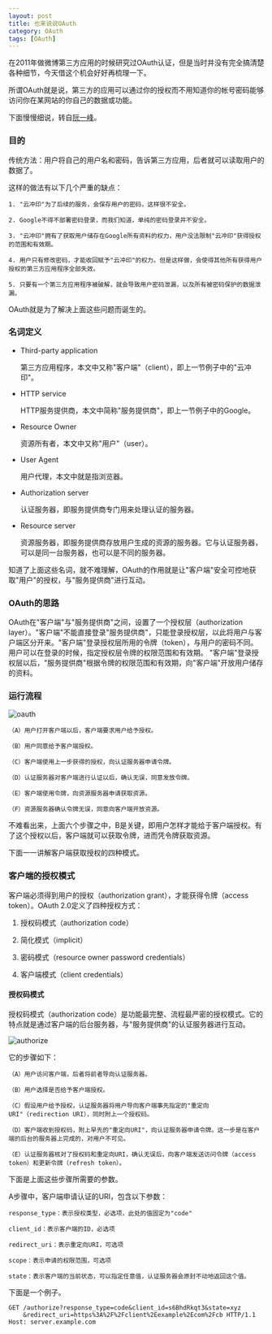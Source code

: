 ```yaml
---
layout: post
title: 也来说说OAuth
category: OAuth
tags: [OAuth]
---
```


在2011年做微博第三方应用的时候研究过OAuth认证，但是当时并没有完全搞清楚各种细节，今天借这个机会好好再梳理一下。

所谓OAuth就是说，第三方的应用可以通过你的授权而不用知道你的帐号密码能够访问你在某网站的你自己的数据或功能。

下面慢慢细说，转自[阮一峰](http://www.ruanyifeng.com/blog/2014/05/oauth_2_0.html)。

### 目的

传统方法：用户将自己的用户名和密码，告诉第三方应用，后者就可以读取用户的数据了。

这样的做法有以下几个严重的缺点：

    1. "云冲印"为了后续的服务，会保存用户的密码，这样很不安全。
    
    2. Google不得不部署密码登录，而我们知道，单纯的密码登录并不安全。
    
    3. "云冲印"拥有了获取用户储存在Google所有资料的权力，用户没法限制"云冲印"获得授权的范围和有效期。
    
    4. 用户只有修改密码，才能收回赋予"云冲印"的权力。但是这样做，会使得其他所有获得用户授权的第三方应用程序全部失效。
    
    5. 只要有一个第三方应用程序被破解，就会导致用户密码泄漏，以及所有被密码保护的数据泄漏。

OAuth就是为了解决上面这些问题而诞生的。

### 名词定义

+ Third-party application

    第三方应用程序，本文中又称"客户端"（client），即上一节例子中的"云冲印"。

+ HTTP service

    HTTP服务提供商，本文中简称"服务提供商"，即上一节例子中的Google。

+ Resource Owner

    资源所有者，本文中又称"用户"（user）。
    
+ User Agent

    用户代理，本文中就是指浏览器。
    
+ Authorization server

    认证服务器，即服务提供商专门用来处理认证的服务器。

+ Resource server

    资源服务器，即服务提供商存放用户生成的资源的服务器。它与认证服务器，可以是同一台服务器，也可以是不同的服务器。

知道了上面这些名词，就不难理解，OAuth的作用就是让"客户端"安全可控地获取"用户"的授权，与"服务提供商"进行互动。

### OAuth的思路

OAuth在"客户端"与"服务提供商"之间，设置了一个授权层（authorization layer）。"客户端"不能直接登录"服务提供商"，只能登录授权层，以此将用户与客户端区分开来。"客户端"登录授权层所用的令牌（token），与用户的密码不同。用户可以在登录的时候，指定授权层令牌的权限范围和有效期。
"客户端"登录授权层以后，"服务提供商"根据令牌的权限范围和有效期，向"客户端"开放用户储存的资料。

### 运行流程

![oauth](http://image.beekka.com/blog/2014/bg2014051203.png "oauth")

    （A）用户打开客户端以后，客户端要求用户给予授权。
    
    （B）用户同意给予客户端授权。
    
    （C）客户端使用上一步获得的授权，向认证服务器申请令牌。
    
    （D）认证服务器对客户端进行认证以后，确认无误，同意发放令牌。
    
    （E）客户端使用令牌，向资源服务器申请获取资源。
    
    （F）资源服务器确认令牌无误，同意向客户端开放资源。

不难看出来，上面六个步骤之中，B是关键，即用户怎样才能给于客户端授权。有了这个授权以后，客户端就可以获取令牌，进而凭令牌获取资源。

下面一一讲解客户端获取授权的四种模式。

### 客户端的授权模式

客户端必须得到用户的授权（authorization grant），才能获得令牌（access token）。OAuth 2.0定义了四种授权方式：

1. 授权码模式（authorization code）

2. 简化模式（implicit）

3. 密码模式（resource owner password credentials）

4. 客户端模式（client credentials）

#### 授权码模式

授权码模式（authorization code）是功能最完整、流程最严密的授权模式。它的特点就是通过客户端的后台服务器，与"服务提供商"的认证服务器进行互动。

![authorize](http://image.beekka.com/blog/2014/bg2014051204.png "authorize")

它的步骤如下：

    （A）用户访问客户端，后者将前者导向认证服务器。
    
    （B）用户选择是否给予客户端授权。
    
    （C）假设用户给予授权，认证服务器将用户导向客户端事先指定的"重定向URI"（redirection URI），同时附上一个授权码。
    
    （D）客户端收到授权码，附上早先的"重定向URI"，向认证服务器申请令牌。这一步是在客户端的后台的服务器上完成的，对用户不可见。
    
    （E）认证服务器核对了授权码和重定向URI，确认无误后，向客户端发送访问令牌（access token）和更新令牌（refresh token）。

下面是上面这些步骤所需要的参数。

A步骤中，客户端申请认证的URI，包含以下参数：

    response_type：表示授权类型，必选项，此处的值固定为"code"
    
    client_id：表示客户端的ID，必选项
    
    redirect_uri：表示重定向URI，可选项
    
    scope：表示申请的权限范围，可选项
    
    state：表示客户端的当前状态，可以指定任意值，认证服务器会原封不动地返回这个值。
    
下面是一个例子。

    GET /authorize?response_type=code&client_id=s6BhdRkqt3&state=xyz
        &redirect_uri=https%3A%2F%2Fclient%2Eexample%2Ecom%2Fcb HTTP/1.1
    Host: server.example.com

